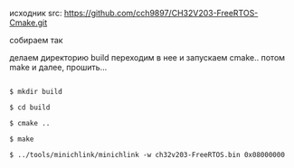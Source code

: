 исходник 
src:
 https://github.com/cch9897/CH32V203-FreeRTOS-Cmake.git

собираем так

делаем директорию build
переходим в нее
и запускаем cmake..
потом make
и далее, прошить...


~~~

$ mkdir build

$ cd build

$ cmake ..

$ make

$ ../tools/minichlink/minichlink -w ch32v203-FreeRTOS.bin 0x08000000


~~~
